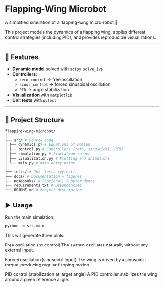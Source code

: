 # Flapping-Wing Microbot

A simplified simulation of a flapping-wing micro-robot 🪽

This project models the dynamics of a flapping wing, applies different control strategies (including PID), and provides reproducible visualizations.

---

## 🚀 Features

- **Dynamic model** solved with `scipy.solve_ivp`
- **Controllers**:
  - `zero_control` → free oscillation
  - `sinus_control` → forced sinusoidal oscillation
  - `PID` → angle stabilization
- **Visualization** with `matplotlib`
- **Unit tests** with `pytest`

---

## 📂 Project Structure

```bash
flapping-wing-microbot/
│
├── src/ # Source code
│ ├── dynamics.py # Equations of motion
│ ├── control.py # Controllers (zero, sinusoidal, PID)
│ ├── simulation.py # Simulation runner
│ ├── visualization.py # Plotting and animations
│ └── main.py # Main entry point
│
├── tests/ # Unit tests (pytest)
├── docs/ # Documentation + figures
├── notebooks/ # (optional) Jupyter demos
├── requirements.txt # Dependencies
└── README.md # Project description


```

## ▶️ Usage

Run the main simulation:

```bash
python -m src.main
```
This will generate three plots:

Free oscillation (no control)
The system oscillates naturally without any external input.

Forced oscillation (sinusoidal input)
The wing is driven by a sinusoidal torque, producing regular flapping motion.

PID control (stabilization at target angle)
A PID controller stabilizes the wing around a given reference angle.